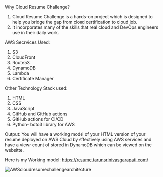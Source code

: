Why Cloud Resume Challenge? 
  1. Cloud Resume Challenge is a hands-on project which is designed to help you bridge the gap from cloud certification to cloud job. 
  2. It incorporates many of the skills that real cloud and DevOps engineers use in their daily work.

AWS Secrvices Used:
  1. S3
  2. CloudFront
  3. Route53
  4. DynamoDB
  5. Lambda
  6. Certificate Manager

Other Technology Stack used:

  1. HTML
  2. CSS
  3. JavaScript
  4. GitHub and GitHub actions
  5. GitHub actions for CI/CD
  6. Python- boto3 library for AWS

Output: You will have a working model of your HTML version of your resume deployed on AWS Cloud by effectively using AWS services and have a viewr count of stored in DynamoDB which can be viewed on the websitte. 

Here is my Working model: https://resume.tarunsrinivasgarapati.com/ 

![AWScloudresumechallengearchitecture](https://github.com/Garapati29/AWS-Cloud-resume-challenge/assets/125094032/e25cca61-f8af-4c50-ac80-1ffe2656afe2)




